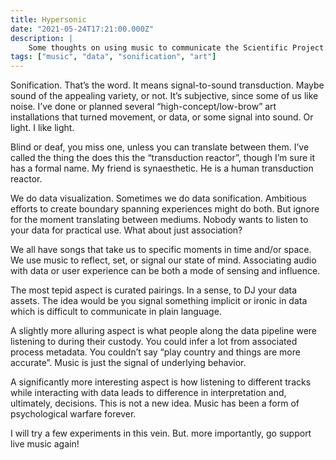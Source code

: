 ```yaml
---
title: Hypersonic
date: "2021-05-24T17:21:00.000Z"
description: |
    Some thoughts on using music to communicate the Scientific Project.
tags: ["music", "data", "sonification", "art"]
---
```


Sonification. That’s the word. It means signal-to-sound transduction. Maybe sound of the appealing variety, or not. It’s subjective, since some of us like noise. I’ve done or planned several “high-concept/low-brow” art installations that turned movement, or data, or some signal into sound. Or light. I like light.

Blind or deaf, you miss one, unless you can translate between them. I’ve called the thing the does this the “transduction reactor”, though I’m sure it has a formal name. My friend is synaesthetic. He is a human transduction reactor.

We do data visualization. Sometimes we do data sonification. Ambitious efforts to create boundary spanning experiences might do both. But ignore for the moment translating between mediums. Nobody wants to listen to your data for practical use. What about just association?

We all have songs that take us to specific moments in time and/or space. We use music to reflect, set, or signal our state of mind. Associating audio with data or user experience can be both a mode of sensing and influence.

The most tepid aspect is curated pairings. In a sense, to DJ your data assets. The idea would be you signal something implicit or ironic in data which is difficult to communicate in plain language.

A slightly more alluring aspect is what people along the data pipeline were listening to during their custody. You could infer a lot from associated process metadata. You couldn’t say “play country and things are more accurate”. Music is just the signal of underlying behavior.

A significantly more interesting aspect is how listening to different tracks while interacting with data leads to difference in interpretation and, ultimately, decisions. This is not a new idea. Music has been a form of psychological warfare forever.

I will try a few experiments in this vein. But. more importantly, go support live music again!
